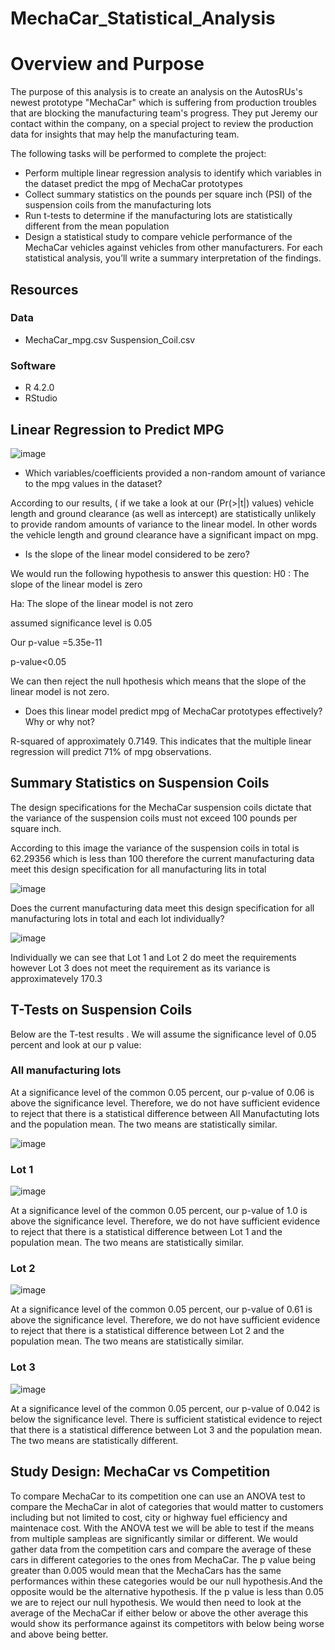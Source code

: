 # MechaCar_Statistical_Analysis
# Overview and Purpose

The purpose of this analysis is to create an analysis on the AutosRUs's newest prototype "MechaCar" which is suffering from production troubles that are blocking the manufacturing team's progress.
They put Jeremy our contact within the company, on a special project to review the production data for insights that may help the manufacturing team.

The following tasks will be performed to complete the project:
- Perform multiple linear regression analysis to identify which variables in the dataset predict the mpg of MechaCar prototypes
- Collect summary statistics on the pounds per square inch (PSI) of the suspension coils from the manufacturing lots
- Run t-tests to determine if the manufacturing lots are statistically different from the mean population
- Design a statistical study to compare vehicle performance of the MechaCar vehicles against vehicles from other manufacturers. For each statistical analysis, you’ll write a summary interpretation of the findings.

## Resources

### Data
- MechaCar_mpg.csv Suspension_Coil.csv

### Software

- R 4.2.0
- RStudio

## Linear Regression to Predict MPG

![image](https://user-images.githubusercontent.com/99924850/173481915-4a0407fc-eca3-4d06-b6f4-e8e6faf0acfc.png)


- Which variables/coefficients provided a non-random amount of variance to the mpg values in the dataset?

According to our results, ( if we take a look at our (Pr(>|t|) values) vehicle length and ground clearance (as well as intercept) are statistically unlikely to provide random amounts of variance to the linear model. In other words the vehicle length and ground clearance have a significant impact on mpg.

- Is the slope of the linear model considered to be zero?

We would run the following hypothesis to answer this question:
H0 : The slope of the linear model is zero

Ha: The slope of the linear model is not zero

 assumed significance level is 0.05 

Our p-value =5.35e-11

p-value<0.05

We can then reject the null hpothesis which means that the slope of the linear model is not zero.

- Does this linear model predict mpg of MechaCar prototypes effectively? Why or why not?

R-squared of approximately 0.7149. This indicates that the multiple linear regression will predict 71% of mpg observations.

## Summary Statistics on Suspension Coils

The design specifications for the MechaCar suspension coils dictate that the variance of the suspension coils must not exceed 100 pounds per square inch.

According to this image the variance of the suspension coils  in total is 62.29356 which is less than 100 therefore the current manufacturing data meet this design specification for all manufacturing lits in total 


![image](https://user-images.githubusercontent.com/99924850/173484213-968544bc-faa4-43ec-a129-09e493e05513.png)

Does the current manufacturing data meet this design specification for all manufacturing lots in total and each lot individually?



![image](https://user-images.githubusercontent.com/99924850/173484647-8ab852d6-0ca1-46cc-9cf8-a398969616d3.png)

Individually we can see that Lot 1 and Lot 2 do meet the requirements however Lot 3 does not meet the requirement as its variance is approximatevely 170.3

## T-Tests on Suspension Coils

Below are the T-test results . We will assume the significance level of 0.05 percent and look at our p value:

### All manufacturing lots 

At a significance level of the common 0.05 percent, our p-value of 0.06 is above the significance level. Therefore, we do not have sufficient evidence to reject that there is a statistical difference between All Manufactuting lots and the population mean. The two means are statistically similar.

![image](https://user-images.githubusercontent.com/99924850/173485612-35b57276-0af0-425c-8364-95a9fe9d810b.png)

### Lot 1 

![image](https://user-images.githubusercontent.com/99924850/173486654-a845fc93-87fc-4b32-a5d5-d1663059bb3f.png)

At a significance level of the common 0.05 percent, our p-value of 1.0 is above the significance level. Therefore, we do not have sufficient evidence to reject that there is a statistical difference between Lot 1 and the population mean. The two means are statistically similar.

### Lot 2

![image](https://user-images.githubusercontent.com/99924850/173486786-a85568ed-9889-48af-8c7c-2ffed53b425d.png)

At a significance level of the common 0.05 percent, our p-value of 0.61 is above the significance level. Therefore, we do not have sufficient evidence to reject that there is a statistical difference between Lot 2 and the population mean. The two means are statistically similar.

### Lot 3

![image](https://user-images.githubusercontent.com/99924850/173486915-9d62bbfe-4e3b-4c00-a601-b9c2b99c816b.png)

At a significance level of the common 0.05 percent, our p-value of 0.042 is below the significance level. There is sufficient statistical evidence to reject that there is a statistical difference between Lot 3 and the population mean. The two means are statistically different.

## Study Design: MechaCar vs Competition

To compare MechaCar to its competition one can use an ANOVA test to compare the MechaCar in alot of categories that would matter to customers including but not limited to  cost, city or highway fuel efficiency and maintenace cost.
With the ANOVA test we will be able to test if the means from multiple sampleas are significantly similar or different.
We would gather data from the competition cars and compare the average of these cars in different categories to the ones from MechaCar.
The p value being greater than 0.005 would mean that the MechaCars has the same performances within these categories would be our null hypothesis.And the opposite would be the alternative hypothesis.
If the p value is less than 0.05  we are to reject our null hypothesis. We would then need to look at the average of the MechaCar if either below or above the other average this would show its performance against its competitors with below being worse and above being better.













